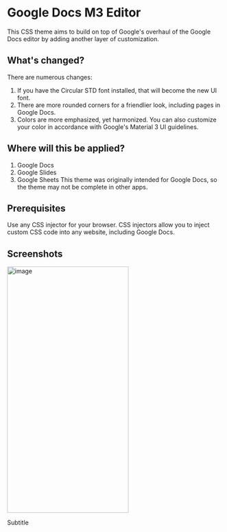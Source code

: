 # Google Docs M3 Editor
This CSS theme aims to build on top of Google's overhaul of the Google Docs editor by adding another layer of customization.

## What's changed?
There are numerous changes:
1. If you have the Circular STD font installed, that will become the new UI font.
2. There are more rounded corners for a friendlier look, including pages in Google Docs.
3. Colors are more emphasized, yet harmonized. You can also customize your color in accordance with Google's Material 3 UI guidelines.

## Where will this be applied?
1. Google Docs
2. Google Slides
3. Google Sheets
This theme was originally intended for Google Docs, so the theme may not be complete in other apps.

## Prerequisites
Use any CSS injector for your browser. CSS injectors allow you to inject custom CSS code into any website, including Google Docs.

## Screenshots
<img width="283" height="574" alt="image" src="https://github.com/user-attachments/assets/49053b8a-7dae-441d-aefe-c2f040c2cdea" />

Subtitle
